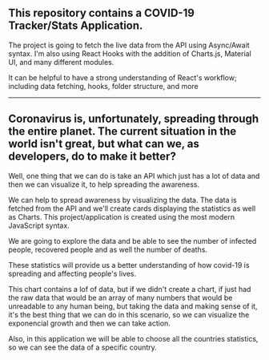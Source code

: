 ## This repository contains a COVID-19 Tracker/Stats Application. 

The project is going to fetch the live data from the API using Async/Await syntax. I'm also using React Hooks with the addition of Charts.js, Material UI, and many different modules. 

It can be helpful to have a strong understanding of React's workflow; including data fetching, hooks, folder structure, and more

----------------------------------------------------------------------------------------------------------------------------------------

## Coronavirus is, unfortunately, spreading through the entire planet. The current situation in the world isn't great, but what can we, as developers, do to make it better?

Well, one thing that we can do is take an API which just has a lot of data and then we can visualize it, to help spreading the awareness.

We can help to spread awareness by visualizing the data. The data is fetched from the API and we'll create cards displaying the statistics as well as Charts. This project/application is created using the most modern JavaScript syntax. 

We are going to explore the data and be able to see the number of infected people, recovered people and as well the number of deaths.

These statistics will provide us a better understanding of how covid-19 is spreading and affecting people's lives. 

This chart contains a lof of data, but if we didn't create a chart, if just had the raw data that would be an array of many numbers that would be unreadable to any human being, but taking the data and making sense of it, it's the best thing that we can do in this scenario, so we can visualize the exponencial growth and then we can take action.

Also, in this application we will be able to choose all the countries statistics, so we can see the data of a specific country.



